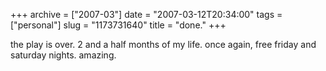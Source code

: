 +++
archive = ["2007-03"]
date = "2007-03-12T20:34:00"
tags = ["personal"]
slug = "1173731640"
title = "done."
+++

the play is over. 2 and a half months of my life. once again, free friday
and saturday nights. amazing.

